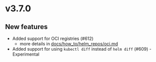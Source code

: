 # v3.7.0

## New features

- Added support for OCI registries (#612)
  - more details in [docs/how_to/helm_repos/oci.md](https://github.com/Praqma/helmsman/blob/master/docs/how_to/helm_repos/oci.md)
- Added support for using `kubectl diff` instead of `helm diff` (#609) - Experimental
